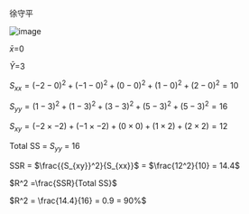 徐守平

![image](https://github.com/user-attachments/assets/3d2dec73-b202-4c46-9fe0-f8737d1c8c9f)

$\bar{x}$=0

$\bar{Y}$=3

$S_{xx} =(-2-0)^2+(-1-0)^2+(0-0)^2+(1-0)^2+(2-0)^2=10$  

$S_{yy} =(1-3)^2+(1-3)^2+(3-3)^2+(5-3)^2+(5-3)^2=16$    

$S_{xy}=(-2\times-2)+(-1\times-2)+(0\times0)+(1\times2)+(2\times2)=12$

Total SS = $S_{yy}$ = 16  

SSR = $\frac{{S_{xy}}^2}{S_{xx}}$ = $\frac{12^2}{10} = 14.4$  

$R^2 =\frac{SSR}{Total SS}$  

$R^2 = \frac{14.4}{16} = 0.9 = 90%$  

